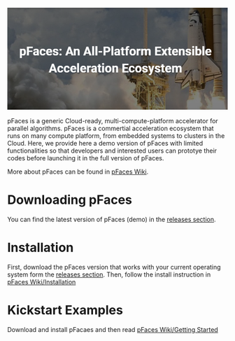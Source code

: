 <p align="center"> 
<img src="https://github.com/parallall/pFaces/blob/master/pfaces_title.png?raw=true">
</p>

pFaces is a generic Cloud-ready, multi-compute-platform accelerator for parallel algorithms. pFaces is a commertial acceleration ecosystem that runs on many compute platform, from embedded systems to clusters in the Cloud. Here, we provide here a demo version of pFaces with limited functionalities so that developers and interested users can prototye their codes before launching it in the full version of pFaces.

More about pFaces can be found in [pFaces Wiki](https://github.com/parallall/pFaces/wiki).

# Downloading pFaces
You can find the latest version of pFaces (demo) in the [releases section](https://github.com/parallall/pFaces/releases).
  
# Installation

First, download the pFaces version that works with your current operating system form the [releases section](https://github.com/parallall/pFaces/releases). Then, follow the install instruction in [pFaces Wiki/Installation](https://github.com/parallall/pFaces/wiki/Installation)

# Kickstart Examples

Download and install pFacaes and then read [pFaces Wiki/Getting Started](https://github.com/parallall/pFaces/wiki/Getting-Started)

